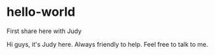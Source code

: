 # hello-world
First share here with Judy

Hi guys, it's Judy here. Always friendly to help.
Feel free to talk to me.
